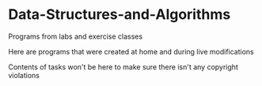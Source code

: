 # Data-Structures-and-Algorithms
Programs from labs and exercise classes

Here are programs that were created at home and during live modifications

Contents of tasks won't be here to make sure there isn't any copyright violations
